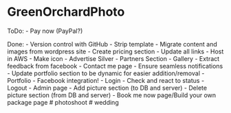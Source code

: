 # GreenOrchardPhoto

ToDo:
	- Pay now (PayPal?)

Done:
	- Version control with GitHub
	- Strip template
	- Migrate content and images from wordpress site
	- Create pricing section
	- Update all links
	- Host in AWS
	- Make icon
	- Advertise Silver
	- Partners Section
	- Gallery
	- Extract feedback from facebook
	- Contact me page
		- Ensure seamless notifications
	- Update portfolio section to be dynamic for easier addition/removal
	- Portfolio
	- Facebook integration!
		- Login
		- Check and react to status
		- Logout
	- Admin page
		- Add picture section (to DB and server)
		- Delete picture section (from DB and server)
	- Book me now page/Build your own package page
		# photoshoot
		# wedding











